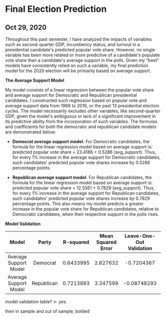 # Final Election Prediction
## Oct 29, 2020

Throughout this past semester, I have analyzed the impacts of variables such as second-quarter GDP, incumbency status, and turnout in a presidential candidate's predicted popular vote share. However, no single variable has been more related or more predictive of a candidate's populate vote share than a candidate's average support in the polls. Given my "best" models have consistently relied on such a variable, my final prediction model for the 2020 election will be primarily based on average support.  

**The Average Support Model** 

My model consists of a linear regression between the popular vote share and average support for Democratic and Republican presidential candidates. I constructed such regression based on popular vote and average support data from 1968 to 2016, or the past 13 presidential election cycles. The model necessarily excludes other variables, like second-quarter GDP, given the model's ambiguous or lack of a significant improvement in its predictive ability from the incorporation of such variables. The formulas and coefficients for both the democratic and republican candidate models are demonstrated below: 

* **Democrat average support model.** For Democratic candidates, the formula for the linear regression model based on average support is: predicted popular vote share = 23.4186 + 0.5286 (avg_support). Thus, for every 1% increase in the average support for Democratic candidates, such candidates' predicted popular vote shares increase by 0.5286 percentage points. 

* **Republican average support model.** For Republican candidates, the formula for the linear regression model based on average support is: predicted popular vote share = 12.5561 + 0.7829 (avg_support). Thus, for every 1% increase in the average support for Republican candidates, such candidates' predicted popular vote shares increase by 0.7829 percentage points. This also means my model predicts a greater increase in the popular vote share for Republican candidates, relative to Democratic candidates, when their respective support in the polls rises. 

**Model Validation** 

| Model  | Party |  R-squared | Mean Squared Error  | Leave-One-Out Validation  | Cross Validation  |
|:-:|:-:|:-:|:-:|:-:|:-:|
| Average Support Model  | Democrat  |  0.6433995  | 2.627632 | -0.7204367  | 1.587792  |
|  Average Support Model   |  Republican | 0.7213893  | 3.347599  |  -0.08748293 |  1.980792 |

model validation table? <- yes. 

then in sample and out of sample, bolded 





